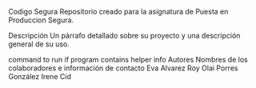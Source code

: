 Codigo Segura
Repositorio creado para la asignatura de Puesta en Produccion Segura.

Descripción
Un párrafo detallado sobre su proyecto y una descripción general de su uso.




command to run if program contains helper info
Autores
Nombres de los colaboradores e información de contacto
Eva Alvarez Roy
Olai Porres González
Irene Cid
